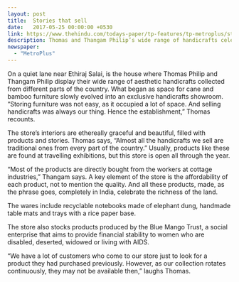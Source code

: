 ```yaml
---
layout: post
title:  Stories that sell
date:   2017-05-25 00:00:00 +0530
link: https://www.thehindu.com/todays-paper/tp-features/tp-metroplus/stories-that-sell/article18574856.ece
description: Thomas and Thangam Philip’s wide range of handicrafts celebrates the richness of India.
newspaper: 
  - "MetroPlus"
---
```


On a quiet lane near Ethiraj Salai, is the house where Thomas Philip and Thangam Philip display their wide range of aesthetic handicrafts collected from different parts of the country. What began as space for cane and bamboo furniture slowly evolved into an exclusive handicrafts showroom. “Storing furniture was not easy, as it occupied a lot of space. And selling handicrafts was always our thing. Hence the establishment,” Thomas recounts.

The store’s interiors are ethereally graceful and beautiful, filled with products and stories. Thomas says, “Almost all the handicrafts we sell are traditional ones from every part of the country.” Usually, products like these are found at travelling exhibitions, but this store is open all through the year.

“Most of the products are directly bought from the workers at cottage industries,” Thangam says. A key element of the store is the affordability of each product, not to mention the quality. And all these products, made, as the phrase goes, completely in India, celebrate the richness of the land.

The wares include recyclable notebooks made of elephant dung, handmade table mats and trays with a rice paper base.

The store also stocks products produced by the Blue Mango Trust, a social enterprise that aims to provide financial stability to women who are disabled, deserted, widowed or living with AIDS.

“We have a lot of customers who come to our store just to look for a product they had purchased previously. However, as our collection rotates continuously, they may not be available then,” laughs Thomas.
